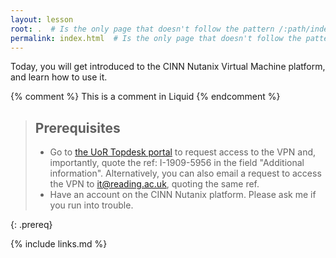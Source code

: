 ```yaml
---
layout: lesson
root: .  # Is the only page that doesn't follow the pattern /:path/index.html
permalink: index.html  # Is the only page that doesn't follow the pattern /:path/index.html
---
```


Today, you will get introduced to the CINN Nutanix Virtual Machine platform, and learn how to use it.

<!-- this is an html comment -->

{% comment %} This is a comment in Liquid {% endcomment %}

> ## Prerequisites
> * Go to <a href="https://uor.topdesk.net/tas/public/ssp/content/serviceflow?unid=ca8f1436fbd246bbb75f19fb448debe3
">the UoR Topdesk portal</a> to request access to the VPN and, importantly, quote the ref: I-1909-5956 in the field "Additional information". Alternatively, you can also email a request to access the VPN to it@reading.ac.uk, quoting the same ref.
> * Have an account on the CINN Nutanix platform. Please ask me if you run into trouble.
> 
{: .prereq}

{% include links.md %}
